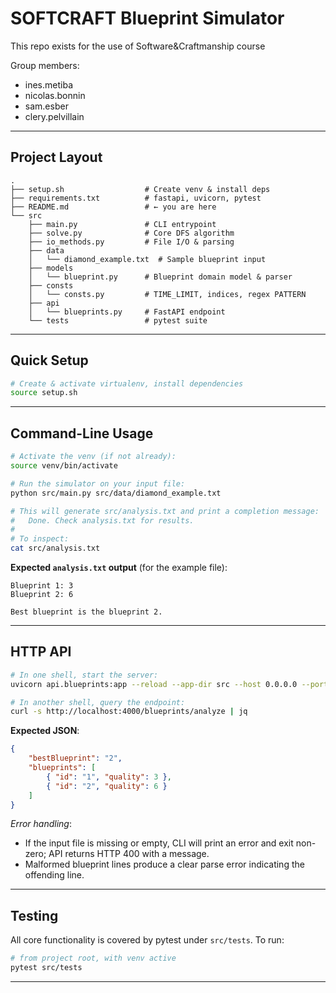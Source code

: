 # SOFTCRAFT Blueprint Simulator

This repo exists for the use of Software&Craftmanship course

Group members:

-   ines.metiba
-   nicolas.bonnin
-   sam.esber
-   clery.pelvillain

---

## Project Layout

```
.
├── setup.sh                  # Create venv & install deps
├── requirements.txt          # fastapi, uvicorn, pytest
├── README.md                 # ← you are here
└── src
    ├── main.py               # CLI entrypoint
    ├── solve.py              # Core DFS algorithm
    ├── io_methods.py         # File I/O & parsing
    ├── data
    │   └── diamond_example.txt  # Sample blueprint input
    ├── models
    │   └── blueprint.py      # Blueprint domain model & parser
    ├── consts
    │   └── consts.py         # TIME_LIMIT, indices, regex PATTERN
    ├── api
    │   └── blueprints.py     # FastAPI endpoint
    └── tests                 # pytest suite
```

---

## Quick Setup

```bash
# Create & activate virtualenv, install dependencies
source setup.sh
```

---

## Command-Line Usage

```bash
# Activate the venv (if not already):
source venv/bin/activate

# Run the simulator on your input file:
python src/main.py src/data/diamond_example.txt

# This will generate src/analysis.txt and print a completion message:
#   Done. Check analysis.txt for results.
#
# To inspect:
cat src/analysis.txt
```

**Expected `analysis.txt` output** (for the example file):

```
Blueprint 1: 3
Blueprint 2: 6

Best blueprint is the blueprint 2.
```

---

## HTTP API

```bash
# In one shell, start the server:
uvicorn api.blueprints:app --reload --app-dir src --host 0.0.0.0 --port 4000

# In another shell, query the endpoint:
curl -s http://localhost:4000/blueprints/analyze | jq
```

**Expected JSON**:

```json
{
    "bestBlueprint": "2",
    "blueprints": [
        { "id": "1", "quality": 3 },
        { "id": "2", "quality": 6 }
    ]
}
```

_Error handling_:

-   If the input file is missing or empty, CLI will print an error and exit non-zero; API returns HTTP 400 with a message.
-   Malformed blueprint lines produce a clear parse error indicating the offending line.

---

## Testing

All core functionality is covered by pytest under `src/tests`. To run:

```bash
# from project root, with venv active
pytest src/tests
```

---
